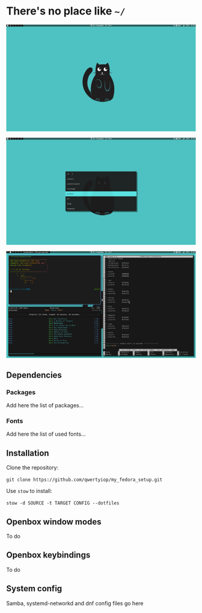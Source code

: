 # There's no place like `~/`

![Image](1607853085.png)

![Image](1607853005.png)

![Image](1607853070.png)

## Dependencies

### Packages

Add here the list of packages...

### Fonts

Add here the list of used fonts...


## Installation

Clone the repository:

  `git clone https://github.com/qwertyiop/my_fedora_setup.git`

Use `stow` to install:

  `stow -d SOURCE -t TARGET CONFIG --dotfiles`

## Openbox window modes

To do


## Openbox keybindings

To do
  

## System config

Samba, systemd-networkd and dnf config files go here